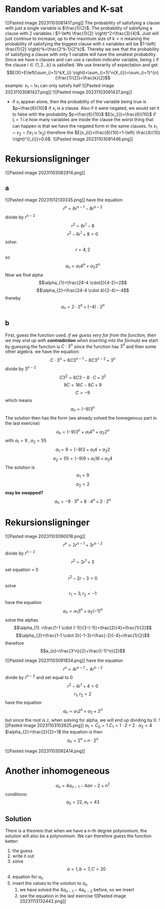 # Random variables and K-sat
![[Pasted image 20231103081417.png]]
The probability of satisfying a clause with just a single variable is $\frac{1}{2}$. The probability of satisfying a clause with 2 variables i $1-\left( \frac{1}{2} \right)^2=\frac{3}{4}$. Just will just continue to increase, up to the maximum size of $k=n$ meaning the probability of satisfying the biggest clause with `k` variables will be $1-\left( \frac{1}{2} \right)^k=\frac{2^k-1}{2^k}$. Thereby we see that the probability of satisfying a clause with only 1 variable will have the smallest probability.
Since we have `k` clauses and can use a random indicator variable, being `1` if the clause $i\in\{1,2\dots k\}$ is satisfied. We use linerarity of expectation and get
$$E(X)=E\left(\sum_{i=1}^kX_{i} \right)=\sum_{i=1}^n(X_{i})=\sum_{i=1}^{n}{\frac{1}{2}}=\frac{k}{2}$$
example: $x_{1}\cap!x_{1}$ can only satisfy half
![[Pasted image 20231103081427.png]]
![[Pasted image 20231103081437.png]]
- if $x_{i}$ appear alone, then the probability of the variable being true is $p=\frac{6}{10}$ if $x_{i}$ is a clause. Also if it were negated, we would set it to false with the probability $p=\frac{6}{10}$
$E(x_{i})=\frac{6}{10}$ if $l_{i}=1$ i.e how many variables are inside the clause
the worst thing that can happen is that we have the negated form in the same clauses. fx $x_{1}\cap x_{2}\cap(!x_{1}\cup !x_{2})$
therefore the $E(x_{i})=\frac{6}{10}=1-\left( \frac{4}{10} \right)^{l_{i}}>0.6$.
![[Pasted image 20231103081446.png]]

# Rekursionsligninger
![[Pasted image 20231103082914.png]]
## a
![[Pasted image 20231012130335.png]]
have the equation $$r^n=6r^{n-1}-8r^{n-2}$$
divide by $r^{n-2}$
$$r^2=6r^1-8$$
$$r^2-6r^1+8=0$$
solve:
$$r=4, 2$$
so
$$a_{n}=\alpha_{1}4^n+\alpha_{2}2^n$$
Now we find alpha
$$\alpha_{1}=\frac{24-4 \cdot2}{4-2}=2$$
$$\alpha_{2}=\frac{24-4 \cdot 4}{2-4}=-4$$
thereby
$$a_{n}=2 \cdot 2^{n}+(-4) \cdot 2^n$$
## b
First, guess the function used. _if we guess very far from the function, then we may end up with **contradiction** when inserting into the formula_
we start by guessing the function is $C \cdot 3^n$ since the function has $3^n$ and then some other algebra.
we have the equation:
$$C \cdot3^{n}=6 C 3^{n-1}-8C 3^{n-2}+3^n$$
divide by $3^{n-2}$
$$C 3^{2}=6C 3-8 \cdot C+3^2$$
$$9C=18C - 8C + 9$$
$$C=-9$$
which means
$$a_{n}=(-9)3^n$$
The solution then has the form (we already solved the homegenous part in the last exercise)
$$a_{n}=(-9)3^n+\alpha_{1}4^n+\alpha_{2}2^n$$
with
$a_{1}=9 \ , a_{2}=55$
$$a_{1}=9=(-9)3+\alpha_{1}4+\alpha_{2}2$$
$$a_{2}=55=(-9)9+\alpha_{1}16+\alpha_{2}4$$
The solution is
$$\alpha_{1}=9$$
$$\alpha_{2}=2$$
**may be swapped?**
$$a_{n}=-9 \cdot 3^{n}+8 \cdot 4^{n}+2 \cdot 2^n$$
# Rekursionsligninger
![[Pasted image 20231103090018.png]]
$$r^n=2r^{n-1}+3r^{n-2}$$
divide by $r^{n-2}$
$$r^2=2r^1+3$$
set equation = 0
$$r^2-2r-3=0$$
solve
$$r_{1}=3, r_{2}=-1$$
have the equation
$$a_{n}=\alpha_{1}3^n+\alpha_{2}(-1)^n$$
solve the alphas
$$\alpha_{1} =\frac{1-1 \cdot (-1)}{3-(-1)}=\frac{2}{4}=\frac{1}{2}$$
$$\alpha_{2}=\frac{1-1 \cdot 3}{-1-3}=\frac{-2}{-4}=\frac{1}{2}$$
therefore
$$a_{n}=\frac{3^n}{2}+\frac{(-1)^n}{2}$$

![[Pasted image 20231103091834.png]]
have the equation
$$r^n=4r^{n-1}-4r^{n-2}$$
divide by $r^{n-2}$ and set equal to 0
$$r^2-4r^{1}+4=0$$
$$r_{1},r_{2}=2$$
have the equation
$$a_{n}=\alpha_{1}2^n+\alpha_{2}+2^n$$
but since the root is `2`, when solving for alpha, we will end up dividing by 0.
![[Pasted image 20231103102625.png]]
$\alpha_{1}=C_{0}=1$
$C_{1}=1 \cdot 2+2 \cdot \alpha_{2}=4$
$\alpha_{2}=\frac{2}{2}=1$
the equation is then
$$a_{n}=2^{n}+n \cdot 2^n$$


![[Pasted image 20231103092414.png]]
# Another inhomogeneous 
$$a_{n}=4a_{n-1}-4a{n-2}+n^2$$
conditions:
$$a_{0}=22,a_{1}=43$$
## Solution
There is a theorem that when we have a n-th degree polynomium, the solution will also be a polynomium. We can therefore guess the function better:
1. the guess 
2. write it out
3. solve
$$a=1,b=7,C=20$$
4. equation for $a_{n}$
5. insert the values to the solution to $a_{n}$
	1. we have solved the $4a_{n-1}-4a_{n-2}$ before, so we insert
	2. see the equation in the last exercise
![[Pasted image 20231113132442.png]]

